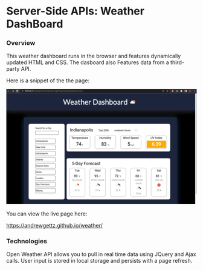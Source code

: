 # Server-Side APIs: Weather DashBoard 

### Overview 
This weather dashboard runs in the browser and features dynamically updated HTML and CSS. The dasboard also Features data from a third-party API. 


Here is a snippet of the the page: 

<img src = './Assets/img/Screen Shot 2022-09-19 at 8.30.51 PM.png'>

You can view the live page here: 

https://andrewgettz.github.io/weather/

### Technologies 
Open Weather API  allows you to pull in real time data using JQuery and Ajax calls. User input is stored in local storage and persists with a page refresh. 

